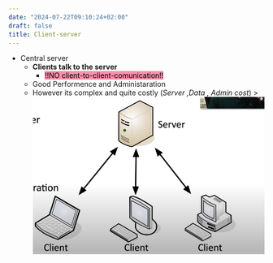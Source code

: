 ```yaml
---
date: "2024-07-22T09:10:24+02:00"
draft: false
title: Client-server
---
```


-   Central server
    -   **Clients talk to the server**
        -   <mark style="background: #FF5582A6;">!!NO
            client-to-client-comunication!!</mark>
    -   Good Performence and Administaration
    -   However its complex and quite costly (*Server ,Data , Admin
        cost*) >![ClientServer_Visual.png](/static/ClientServer_Visual.png)
